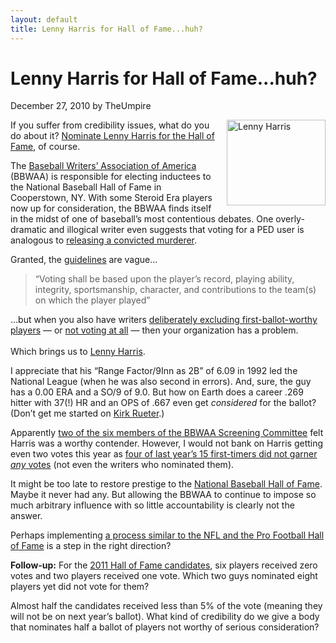 ```yaml
---
layout: default
title: Lenny Harris for Hall of Fame...huh?
---
```

<h1>Lenny Harris for Hall of Fame...huh?</h1>
<div class="meta">December 27, 2010 by TheUmpire</div>
<div class="storycontent">
  <p><a title="Lenny Harris" href="http://commons.wikimedia.org/wiki/File:Lenny_Harris.JPG" target="_blank">
  <img style="margin: 0px 0px 10px 10px; display: inline; border: 0pt none;" title="Lenny Harris" src="{{ site.url }}{{ site.baseurl }}/assets/images/lenny_harris.jpg" border="0" alt="Lenny Harris" width="158" height="137" align="right" /></a> 
  If you suffer from credibility issues, what do you do about it?  
  <a href="http://bbwaa.com/2010/11/2011-hof-ballot/" target="_blank">Nominate Lenny Harris for the Hall of Fame</a>, of course.</p>
  <p>The <a href="http://bbwaa.com/" target="_blank">Baseball Writers&#8217; Association of America</a> (BBWAA) is responsible for electing inductees to the National Baseball Hall of Fame in Cooperstown, NY.  With some Steroid Era players now up for consideration, the BBWAA finds itself in the midst of one of baseball&#8217;s most contentious debates.  One overly-dramatic and illogical writer even suggests that voting for a PED user is analogous to <a href="http://www.pressdemocrat.com/article/20101220/NEWS/101229944?p=all&amp;tc=pgall&amp;tc=ar" target="_blank">releasing a convicted murderer</a>.</p>
  <p>Granted, the <a href="http://bbwaa.com/hof-elec-req/" target="_blank">guidelines</a> are vague&#8230;</p>
  <blockquote>
    <p>&#8220;Voting shall be based upon the player’s record, playing ability, integrity, sportsmanship, character, and contributions to the team(s) on which the player played&#8221;</p>
  </blockquote>
  <p>&#8230;but when you also have writers <a href="http://mlb.mlb.com/news/article.jsp?ymd=20100105&content_id=7878286&vkey=news_mlb&fext=.jsp&c_id=mlb" target="_blank">deliberately excluding first-ballot-worthy players</a> &#8212; or <a href="http://espnradio.espn.go.com/espnradio/podcast/index" target="_blank">not voting at all</a> &#8212; then your organization has a problem.<br />
    <br />
    Which brings us to <a href="http://www.baseball-reference.com/players/h/harrile01.shtml" target="_blank">Lenny Harris</a>.
  </p>
  <p>I appreciate that his “Range Factor/9Inn as 2B” of 6.09 in 1992 led the National League (when he was also second in errors).  And, sure, the guy has a 0.00 ERA and a SO/9 of 9.0.  But how on Earth does a career .269 hitter with 37(!) HR and an OPS of .667 even get <em>considered </em>for the ballot?  (Don&#8217;t get me started on <a href="http://www.baseball-reference.com/players/r/rueteki01.shtml" target="_blank">Kirk Rueter</a>.)</p>
  <p>Apparently <a href="http://bbwaa.com/hof-elec-req/" target="_blank">two of the six members of the BBWAA Screening Committee</a> felt Harris was a worthy contender.  However, I would not bank on Harris getting even two votes this year as <a href="http://www.baseball-reference.com/awards/hof_2010.shtml" target="_blank">four of last year&#8217;s 15 first-timers did not garner <em>any</em> votes</a> (not even the writers who nominated them).</p>
  <p>It might be too late to restore prestige to the <a href="http://baseballhall.org/" target="_blank">National Baseball Hall of Fame</a>.  Maybe it never had any.  But allowing the BBWAA to continue to impose so much arbitrary influence with so little accountability is clearly not the answer.</p>
  <p>Perhaps implementing <a href="http://www.profootballhof.com/hof/SelectionProcessFAQ.aspx" target="_blank">a process similar to the NFL and the Pro Football Hall of Fame</a> is a step in the right direction?</p>
  <p><strong>Follow-up:</strong> For the <a href="http://www.baseball-reference.com/awards/hof_2011.shtml">2011 Hall of Fame candidates</a>, six players received zero votes and two players received one vote.  Which two guys nominated eight players yet did not vote for them?</p>
  <p>Almost half the candidates received less than 5% of the vote (meaning they will not be on next year&#8217;s ballot).  What kind of credibility do we give a body that nominates half a ballot of players not worthy of serious consideration?</p>
</div>
